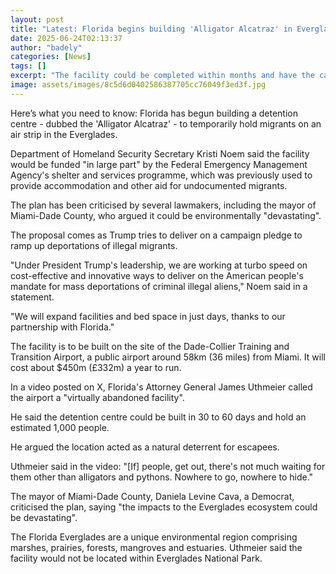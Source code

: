 ```yaml
---
layout: post
title: "Latest: Florida begins building 'Alligator Alcatraz' in Everglades to detain migrants"
date: 2025-06-24T02:13:37
author: "badely"
categories: [News]
tags: []
excerpt: "The facility could be completed within months and have the capacity to hold around 1,000 people."
image: assets/images/8c5d6d0402586387705cc76049f3ed3f.jpg
---
```


Here’s what you need to know: Florida has begun building a detention centre - dubbed the 'Alligator Alcatraz' - to temporarily hold migrants on an air strip in the Everglades. 

Department of Homeland Security Secretary Kristi Noem said the facility would be funded "in large part" by the Federal Emergency Management Agency's shelter and services programme, which was previously used to provide accommodation and other aid for undocumented migrants.

The plan has been criticised by several lawmakers, including the mayor of Miami-Dade County, who argued it could be environmentally "devastating". 

The proposal comes as Trump tries to deliver on a campaign pledge to ramp up deportations of illegal migrants.

"Under President Trump's leadership, we are working at turbo speed on cost-effective and innovative ways to deliver on the American people's mandate for mass deportations of criminal illegal aliens," Noem said in a statement.

"We will expand facilities and bed space in just days, thanks to our partnership with Florida."

The facility is to be built on the site of the Dade-Collier Training and Transition Airport, a public airport around 58km (36 miles) from Miami. It will cost about $450m (£332m) a year to run.

In a video posted on X, Florida's Attorney General James Uthmeier called the airport a "virtually abandoned facility". 

He said the detention centre could be built in 30 to 60 days and hold an estimated 1,000 people. 

He argued the location acted as a natural deterrent for escapees.  

Uthmeier said in the video: "[If] people, get out, there's not much waiting for them other than alligators and pythons. Nowhere to go, nowhere to hide."

The mayor of Miami-Dade County, Daniela Levine Cava, a Democrat, criticised the plan, saying "the impacts to the Everglades ecosystem could be devastating". 

The Florida Everglades are a unique environmental region comprising marshes, prairies, forests, mangroves and estuaries. Uthmeier said the facility would not be located within Everglades National Park.

